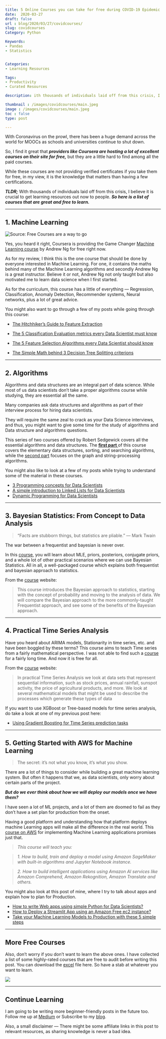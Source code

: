 ```yaml
---
title: 5 Online Courses you can take for free during COVID-19 Epidemic
date:  2020-03-27
draft: false
url : blog/2020/03/27/covidcourses/
slug: covidcourses
Category: Python

Keywords:
- Pandas
- Statistics


Categories:
- Learning Resources

Tags:
- Productivity
- Curated Resources

description: ith thousands of individuals laid off from this crisis, I believe it is crucial to get learning resources out now to people. So here is a list of courses that are great and free to learn

thumbnail : /images/covidcourses/main.jpeg
image : /images/covidcourses/main.jpeg
toc : false
type: post

---
```



With Coronavirus on the prowl, there has been a huge demand across the world for MOOCs as schools and universities continue to shut down.

So, I find it great that ***providers like Coursera are hosting a lot of excellent courses on their site for free,*** but they are a little hard to find among all the paid courses.

While these courses are not providing verified certificates if you take them for free, in my view, it is the knowledge that matters than having a few certifications.

***TLDR;*** With thousands of individuals laid off from this crisis, I believe it is crucial to get learning resources out now to people. ***So here is a list of courses that are great and free to learn.***

---

## 1. Machine Learning

![[Source](https://www.coursera.org/learn/machine-learning?ranMID=40328&ranEAID=lVarvwc5BD0&ranSiteID=lVarvwc5BD0-btd7XBdF681VKxRe2H_Oyg&siteID=lVarvwc5BD0-btd7XBdF681VKxRe2H_Oyg&utm_content=2&utm_medium=partners&utm_source=linkshare&utm_campaign=lVarvwc5BD0&source=post_page---------------------------&ranMID=40328&ranEAID=je6NUbpObpQ&ranSiteID=je6NUbpObpQ-dEliPy0W03upl5lVg_ACYw&siteID=je6NUbpObpQ-dEliPy0W03upl5lVg_ACYw&utm_content=10&utm_medium=partners&utm_source=linkshare&utm_campaign=je6NUbpObpQ): Free Courses are a way to go](/images/covidcourses/0.png)

Yes, you heard it right, Coursera is providing the Game Changer [Machine Learning course](https://www.coursera.org/learn/machine-learning?ranMID=40328&ranEAID=lVarvwc5BD0&ranSiteID=lVarvwc5BD0-btd7XBdF681VKxRe2H_Oyg&siteID=lVarvwc5BD0-btd7XBdF681VKxRe2H_Oyg&utm_content=2&utm_medium=partners&utm_source=linkshare&utm_campaign=lVarvwc5BD0&source=post_page---------------------------&ranMID=40328&ranEAID=je6NUbpObpQ&ranSiteID=je6NUbpObpQ-dEliPy0W03upl5lVg_ACYw&siteID=je6NUbpObpQ-dEliPy0W03upl5lVg_ACYw&utm_content=10&utm_medium=partners&utm_source=linkshare&utm_campaign=je6NUbpObpQ) by Andrew Ng for free right now.

As for my review, I think this is the one course that should be done by everyone interested in Machine Learning. For one, it contains the maths behind many of the Machine Learning algorithms and secondly Andrew Ng is a great instructor. Believe it or not, Andrew Ng not only taught but also motivated me to learn data science when I first started.

As for the curriculum, this course has a little of everything — Regression, Classification, Anomaly Detection, Recommender systems, Neural networks, plus a lot of great advice.

You might also want to go through a few of my posts while going through this course:

- [The Hitchhiker’s Guide to Feature Extraction](https://towardsdatascience.com/the-hitchhikers-guide-to-feature-extraction-b4c157e96631)

- [The 5 Classification Evaluation metrics every Data Scientist must know](https://towardsdatascience.com/the-5-classification-evaluation-metrics-you-must-know-aa97784ff226)

- [The 5 Feature Selection Algorithms every Data Scientist should know](https://towardsdatascience.com/the-5-feature-selection-algorithms-every-data-scientist-need-to-know-3a6b566efd2)

- [The Simple Math behind 3 Decision Tree Splitting criterions](https://towardsdatascience.com/the-simple-math-behind-3-decision-tree-splitting-criterions-85d4de2a75fe)

---

## 2. Algorithms

Algorithms and data structures are an integral part of data science. While most of us data scientists don’t take a proper algorithms course while studying, they are essential all the same.

Many companies ask data structures and algorithms as part of their interview process for hiring data scientists.

They will require the same zeal to crack as your Data Science interviews, and thus, you might want to give some time for the study of algorithms and Data structure and algorithms questions.

This series of two courses offered by Robert Sedgewick covers all the essential algorithms and data structures. The [**first part** ](https://click.linksynergy.com/deeplink?id=lVarvwc5BD0&mid=40328&murl=https%3A%2F%2Fwww.coursera.org%2Flearn%2Falgorithms-part1)of this course covers the elementary data structures, sorting, and searching algorithms, while the [second part](https://www.coursera.org/learn/algorithms-part2) focuses on the graph and string-processing algorithms.

You might also like to look at a few of my posts while trying to understand some of the material in these courses.

- [3 Programming concepts for Data Scientists](https://towardsdatascience.com/three-programming-concepts-for-data-scientists-c264fc3b1de8)
- [A simple introduction to Linked Lists for Data Scientists](https://towardsdatascience.com/a-simple-introduction-of-linked-lists-for-data-scientists-a71f0eb31d87)
- [Dynamic Programming for Data Scientists](https://towardsdatascience.com/dynamic-programming-for-data-scientists-bb7154b4298b)

---

## 3. Bayesian Statistics: From Concept to Data Analysis

>  “Facts are stubborn things, but statistics are pliable.”
>  ― Mark Twain

The war between a frequentist and bayesian is never over.

In this [course](https://click.linksynergy.com/deeplink?id=lVarvwc5BD0&mid=40328&murl=https%3A%2F%2Fwww.coursera.org%2Flearn%2Fbayesian-statistics), you will learn about MLE, priors, posteriors, conjugate priors, and a whole lot of other practical scenarios where we can use Bayesian Statistics. All in all, a well-packaged course which explains both frequentist and bayesian approach to statistics.

From the [course](https://click.linksynergy.com/deeplink?id=lVarvwc5BD0&mid=40328&murl=https%3A%2F%2Fwww.coursera.org%2Flearn%2Fbayesian-statistics) website:

> This course introduces the Bayesian approach to statistics, starting with the concept of probability and moving to the analysis of data. We will compare the Bayesian approach to the more commonly-taught Frequentist approach, and see some of the benefits of the Bayesian approach.

---

## 4. Practical Time Series Analysis

Have you heard about ARIMA models, Stationarity in time series, etc. and have been boggled by these terms? This course aims to teach Time series from a fairly mathematical perspective. I was not able to find such a [course](https://click.linksynergy.com/deeplink?id=lVarvwc5BD0&mid=40328&murl=https%3A%2F%2Fwww.coursera.org%2Flearn%2Fpractical-time-series-analysis) for a fairly long time. And now it is free for all.

From the [course](https://click.linksynergy.com/deeplink?id=lVarvwc5BD0&mid=40328&murl=https%3A%2F%2Fwww.coursera.org%2Flearn%2Fpractical-time-series-analysis) website:

> In practical Time Series Analysis we look at data sets that represent sequential information, such as stock prices, annual rainfall, sunspot activity, the price of agricultural products, and more. We look at several mathematical models that might be used to describe the processes which generate these types of data

If you want to use XGBoost or Tree-based models for time series analysis, do take a look at one of my previous post here:

- [Using Gradient Boosting for Time Series prediction tasks](https://towardsdatascience.com/using-gradient-boosting-for-time-series-prediction-tasks-600fac66a5fc)

---

## 5. Getting Started with AWS for Machine Learning

> The secret: it’s not what you know, it’s what you show.

There are a lot of things to consider while building a great machine learning system. But often it happens that we, as data scientists, only worry about certain parts of the project.

***But do we ever think about how we will deploy our models once we have them?***

I have seen a lot of ML projects, and a lot of them are doomed to fail as they don’t have a set plan for production from the onset.

Having a good platform and understanding how that platform deploys machine Learning apps will make all the difference in the real world. This [course on AWS](https://click.linksynergy.com/link?id=lVarvwc5BD0&offerid=467035.14884356434&type=2&murl=https%3A%2F%2Fwww.coursera.org%2Flearn%2Faws-machine-learning) for implementing Machine Learning applications promises just that.

> *This course will teach you:*

> *1. How to build, train and deploy a model using Amazon SageMaker with built-in algorithms and Jupyter Notebook instance.*

> *2. How to build intelligent applications using Amazon AI services like Amazon Comprehend, Amazon Rekognition, Amazon Translate and others.*

You might also look at this post of mine, where I try to talk about apps and explain how to plan for Production.

- [How to write Web apps using simple Python for Data Scientists?](https://towardsdatascience.com/how-to-write-web-apps-using-simple-python-for-data-scientists-a227a1a01582)
- [How to Deploy a Streamlit App using an Amazon Free ec2 instance?](https://towardsdatascience.com/how-to-deploy-a-streamlit-app-using-an-amazon-free-ec2-instance-416a41f69dc3)
- [Take your Machine Learning Models to Production with these 5 simple steps](https://towardsdatascience.com/take-your-machine-learning-models-to-production-with-these-5-simple-steps-35aa55e3a43c)

---

## More Free Courses

Also, don’t worry if you don’t want to learn the above ones. I have collected a list of some highly-rated courses that are free to audit before writing this post. You can download the [excel](https://github.com/MLWhiz/data_science_blogs/blob/master/resources/CS_DS_Free_and_FreeToAudit.xlsx) file here. So have a stab at whatever you want to learn.

![](/images/covidcourses/1.png)

---

## Continue Learning

I am going to be writing more beginner-friendly posts in the future too. Follow me up at [Medium](https://mlwhiz.medium.com/) or Subscribe to my [blog](https://mlwhiz.ck.page/a9b8bda70c).

Also, a small disclaimer — There might be some affiliate links in this post to relevant resources, as sharing knowledge is never a bad idea.
